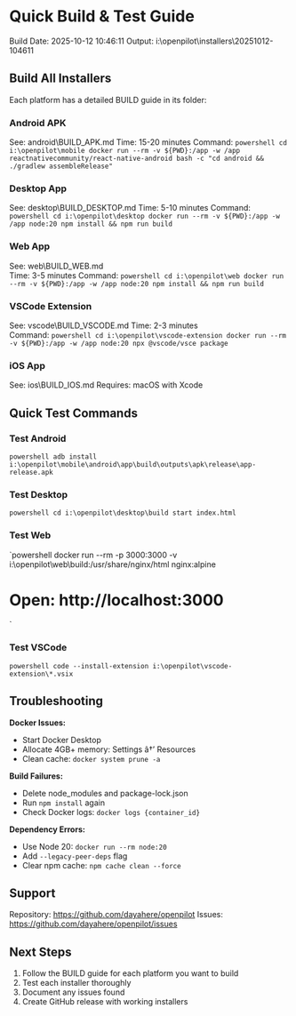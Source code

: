﻿# Quick Build & Test Guide

Build Date: 2025-10-12 10:46:11
Output: i:\openpilot\installers\20251012-104611

## Build All Installers

Each platform has a detailed BUILD guide in its folder:

### Android APK
See: android\BUILD_APK.md
Time: 15-20 minutes
Command: 
`powershell
cd i:\openpilot\mobile
docker run --rm -v ${PWD}:/app -w /app reactnativecommunity/react-native-android bash -c "cd android && ./gradlew assembleRelease"
`

### Desktop App  
See: desktop\BUILD_DESKTOP.md
Time: 5-10 minutes
Command:
`powershell
cd i:\openpilot\desktop
docker run --rm -v ${PWD}:/app -w /app node:20 npm install && npm run build
`

### Web App
See: web\BUILD_WEB.md  
Time: 3-5 minutes
Command:
`powershell
cd i:\openpilot\web
docker run --rm -v ${PWD}:/app -w /app node:20 npm install && npm run build
`

### VSCode Extension
See: vscode\BUILD_VSCODE.md
Time: 2-3 minutes  
Command:
`powershell
cd i:\openpilot\vscode-extension
docker run --rm -v ${PWD}:/app -w /app node:20 npx @vscode/vsce package
`

### iOS App
See: ios\BUILD_IOS.md
Requires: macOS with Xcode

## Quick Test Commands

### Test Android
`powershell
adb install i:\openpilot\mobile\android\app\build\outputs\apk\release\app-release.apk
`

### Test Desktop
`powershell
cd i:\openpilot\desktop\build
start index.html
`

### Test Web
`powershell
docker run --rm -p 3000:3000 -v i:\openpilot\web\build:/usr/share/nginx/html nginx:alpine
# Open: http://localhost:3000
`

### Test VSCode
`powershell
code --install-extension i:\openpilot\vscode-extension\*.vsix
`

## Troubleshooting

**Docker Issues:**
- Start Docker Desktop
- Allocate 4GB+ memory: Settings â†’ Resources
- Clean cache: `docker system prune -a`

**Build Failures:**
- Delete node_modules and package-lock.json
- Run `npm install` again
- Check Docker logs: `docker logs {container_id}`

**Dependency Errors:**
- Use Node 20: `docker run --rm node:20`
- Add `--legacy-peer-deps` flag
- Clear npm cache: `npm cache clean --force`

## Support

Repository: https://github.com/dayahere/openpilot
Issues: https://github.com/dayahere/openpilot/issues

## Next Steps

1. Follow the BUILD guide for each platform you want to build
2. Test each installer thoroughly
3. Document any issues found
4. Create GitHub release with working installers
